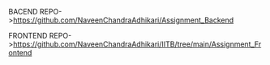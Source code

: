 BACEND REPO->https://github.com/NaveenChandraAdhikari/Assignment_Backend


FRONTEND REPO->https://github.com/NaveenChandraAdhikari/IITB/tree/main/Assignment_Frontend

